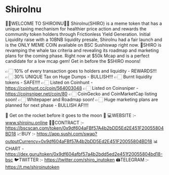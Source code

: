 # ShiroInu

🐩🐶WELCOME TO SHIROINU🐶🐩
ShiroInu(SHIRO) is a meme token that has a unique taxing mechanism for healthier price action and rewards the community token holders through Frictionless Yield Generation. Initial Liquidity raise with a 10BNB liquidity presale, ShiroInu had a fair launch and is the ONLY MEME COIN available on BSC Sushiswap right now. 🌟SHIRO is revamping the whale tax criteria and revealing its roadmap and marketing plans for the coming phase. Right now at $50k Mcap and is a perfect candidate for a low mcap gem! Get in before the $SHIRO moons!

👉🏻 10% of every transaction goes to holders and liquidity - REWARDS!!!
👉🏻 30% UNIQUE Tax on Huge Dumps - BULLISH!!!
👉🏻 Burnt liquidity tokens - SAFE!!!!
👉🏻 Listed on Coinhunt - https://coinhunt.cc/coin/564003048 
👉🏻 Listed on Coinsniper - https://coinsniper.net/coin/80
👉🏻 CoinGecko and CoinMarketCap listing soon!
👉🏻 Whitepaper and Roadmap soon!
👉🏻 Huge marketing plans are planned for next phase - BULLISH AF!!!!

🚀 Get on the rocket before it goes to the moon 🚀
💻WEBSITE :- www.shiroinu.online
👷‍♂️CONTRACT :- https://bscscan.com/token/0x9df604aFBf57A4b2bDD5Ed2E451F20055804BD18
📈BUY :- https://app.sushi.com/swap?outputCurrency=0x9df604aFBf57A4b2bDD5Ed2E451F20055804BD18
📊CHART - https://dex.guru/token/0x9df604afbf57a4b2bdd5ed2e451f20055804bd18-bsc
🐦TWITTER :- https://twitter.com/shiro_inutoken
🖨TELEGRAM :- https://t.me/shiroinutoken
